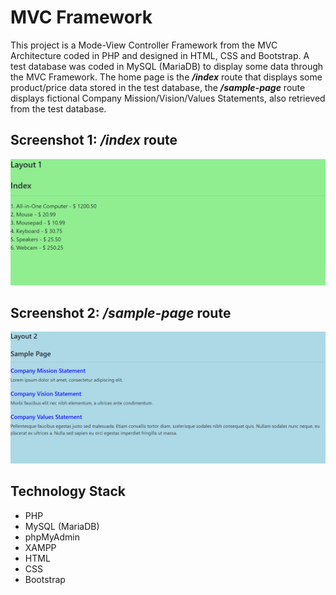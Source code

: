 # MVC Framework

This project is a Mode-View Controller Framework from the MVC Architecture coded in PHP and designed in HTML, CSS and Bootstrap. A test database was coded in MySQL (MariaDB) to display some data through the MVC Framework. The home page is the ***/index*** route that
displays some product/price data stored in the test database, 
the ***/sample-page*** route displays fictional Company Mission/Vision/Values Statements, also retrieved from the test database. 

## Screenshot 1: ***/index***  route

![Screenshot](Screenshot_1.png)

## Screenshot 2: ***/sample-page*** route 

![Screenshot](Screenshot_2.png)


## Technology Stack

+ PHP
+ MySQL (MariaDB)
+ phpMyAdmin
+ XAMPP 
+ HTML
+ CSS
+ Bootstrap
